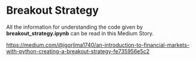 # Breakout Strategy

All the information for understanding the code given by <b>breakout_strategy.ipynb</b> can be read in this Medium Story. 

https://medium.com/@igorlima1740/an-introduction-to-financial-markets-with-python-creating-a-breakout-strategy-fe735956e5c2

